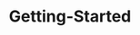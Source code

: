 ---
layout: post
title: Getting-Started
description: getting started
platform: aspnet-core
control: PivotChart
documentation: ug
---